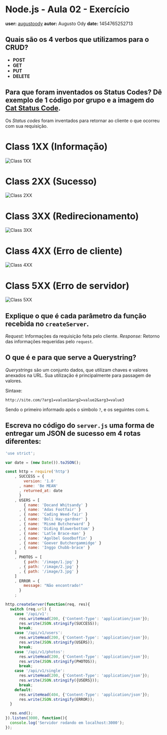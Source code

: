 # Node.js - Aula 02 - Exercício
**user:** [augustoody](https://github.com/AugustoOdy)
**autor:** Augusto Ody
**date:** 1454765252713

## Quais são os 4 verbos que utilizamos para o CRUD?

- **POST**
- **GET**
- **PUT**
- **DELETE**


## Para que foram inventados os Status Codes? Dê exemplo de 1 código por grupo e a imagem do [Cat Status Code](https://http.cat/).

Os *Status codes* foram inventados para retornar ao cliente o que ocorreu com sua requisição.

# Class 1XX (Informação)

![Class 1XX](https://http.cat/100)

# Class 2XX (Sucesso)

![Class 2XX](https://http.cat/206)

# Class 3XX (Redirecionamento)

![Class 3XX](https://http.cat/301)

# Class 4XX (Erro de cliente)

![Class 4XX](https://http.cat/401)

# Class 5XX (Erro de servidor)

![Class 5XX](https://http.cat/508)


## Explique o que é cada parâmetro da função recebida no `createServer`.

*Request:* Informações da requisição feita pelo cliente.
*Response:* Retorno das informações requeridas pelo `request`.


## O que é e para que serve a Querystring?

*Querystrings* são um conjunto dados, que utilizam chaves e valores anexados na URL. Sua utilização é principalmente para passagem de valores.

Sintaxe:

```
http://site.com/?arg1=value1&arg2=value2&arg3=value3
```  

Sendo o primeiro informado após o simbolo `?`, e os seguintes com `&`.


## Escreva no código do `server.js` uma forma de entregar um JSON de sucesso em 4 rotas diferentes:
```js
'use strict';

var date = (new Date()).toJSON();

const http = require('http')
    , SUCCESS = {
        version: '1.0'
      , name: 'Be MEAN'
      , returned_at: date
      }
    , USERS = [
        { name: 'Docand Whitsandy' }
      , { name: 'Adas Footfair' }
      , { name: 'Cading Weed-fair' }
      , { name: 'Boli Hay-gardner' }
      , { name: 'Mismé Butcherward' }
      , { name: 'Diding Blowerbottom' }
      , { name: 'Latle Brace-man' }
      , { name: 'Agolbel Goodboffin' }
      , { name: 'Goever Butchergammidge' }
      , { name: 'Inggo Chubb-brace' }
    ]
    , PHOTOS = [
        { path: '/image/1.jpg' }
      , { path: '/image/2.jpg' }
      , { path: '/image/3.jpg' }
    ]
    , ERROR = {
        message: "Não encontrado!"
      }
    ;

http.createServer(function(req, res){
  switch (req.url) {
    case '/api/v1':
      res.writeHead(200, {'Content-Type': 'application/json'});
      res.write(JSON.stringify(SUCCESS));
      break;
    case '/api/v1/users':
      res.writeHead(200, {'Content-Type': 'application/json'});
      res.write(JSON.stringify(USERS));
      break;
    case '/api/v1/photos':
      res.writeHead(200, {'Content-Type': 'application/json'});
      res.write(JSON.stringify(PHOTOS));
      break;
    case '/api/v1/single':
      res.writeHead(200, {'Content-Type': 'application/json'});
      res.write(JSON.stringify({USERS}));
      break;
    default:
      res.writeHead(404, {'Content-Type': 'application/json'});
      res.write(JSON.stringify(ERROR));
  }

  res.end();
}).listen(3000, function(){
  console.log('Servidor rodando em localhost:3000');
});

```
